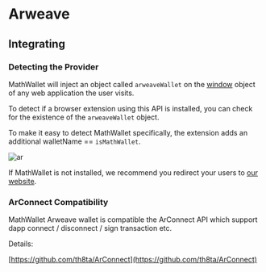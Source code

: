 # Arweave

## Integrating

### Detecting the Provider

MathWallet will inject an object called `arweaveWallet` on the [window](https://developer.mozilla.org/en-US/docs/Web/API/Window) object of any web application the user visits.

To detect if a browser extension using this API is installed, you can check for the existence of the `arweaveWallet` object.

To make it easy to detect MathWallet specifically, the extension adds an additional walletName == `isMathWallet`.

![ar](https://mathwallet.oss-cn-hangzhou.aliyuncs.com/blog/upload/WechatIMG59.png)

If MathWallet is not installed, we recommend you redirect your users to [our website](https://mathwallet.org/). 

### ArConnect Compatibility

MathWallet Arweave wallet is compatible the ArConnect API which support dapp connect / disconnect / sign transaction etc.

Details:

[https://github.com/th8ta/ArConnect](https://github.com/th8ta/ArConnect)
